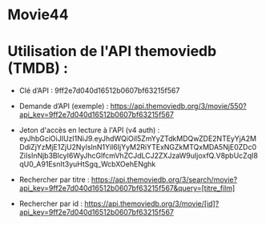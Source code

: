 # Movie44

# Utilisation de l'API themoviedb (TMDB) :

- Clé d’API : 9ff2e7d040d16512b0607bf63215f567

- Demande d’API (exemple) : https://api.themoviedb.org/3/movie/550?api_key=9ff2e7d040d16512b0607bf63215f567

- Jeton d'accès en lecture à l'API (v4 auth) : eyJhbGciOiJIUzI1NiJ9.eyJhdWQiOiI5ZmYyZTdkMDQwZDE2NTEyYjA2MDdiZjYzMjE1ZjU2NyIsInN1YiI6IjYyM2RiYTExNGZkMTQxMDA5NjE0ZDc0ZiIsInNjb3BlcyI6WyJhcGlfcmVhZCJdLCJ2ZXJzaW9uIjoxfQ.V8pbUcZqI8qU0_A91EsnIt3yuHtSgq_WcbXOehENghk



- Rechercher par titre : https://api.themoviedb.org/3/search/movie?api_key=9ff2e7d040d16512b0607bf63215f567&query=[titre_film]


- Rechercher par id : https://api.themoviedb.org/3/movie/[id]?api_key=9ff2e7d040d16512b0607bf63215f567


